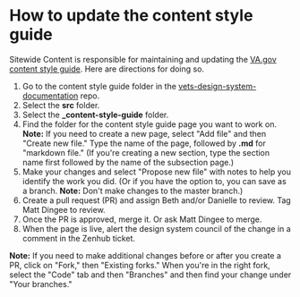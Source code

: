 # How to update the content style guide
Sitewide Content is responsible for maintaining and updating the [VA.gov content style guide](https://design.va.gov/content-style-guide/). Here are directions for doing so.

1. Go to the content style guide folder in the [vets-design-system-documentation](https://github.com/department-of-veterans-affairs/vets-design-system-documentation) repo.
2. Select the **src** folder.
3. Select the **_content-style-guide** folder.
4. Find the folder for the content style guide page you want to work on. **Note:** If you need to create a new page, select "Add file" and then "Create new file." Type the name of the page, followed by **.md** for "markdown file." (If you're creating a new section, type the section name first followed by the name of the subsection page.)
5. Make your changes and select "Propose new file" with notes to help you identify the work you did. (Or if you have the option to, you can save as a branch. **Note:** Don't make changes to the master branch.)  
6. Create a pull request (PR) and assign Beth and/or Danielle to review. Tag Matt Dingee to review.
7. Once the PR is approved, merge it. Or ask Matt Dingee to merge. 
8. When the page is live, alert the design system council of the change in a comment in the Zenhub ticket.

**Note:** If you need to make additional changes before or after you create a PR, click on "Fork," then "Existing forks." When you're in the right fork, select the "Code" tab and then "Branches" and then find your change under "Your branches."
